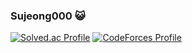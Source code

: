 ### Sujeong000 😺

[![Solved.ac Profile](http://mazassumnida.wtf/api/v2/generate_badge?boj=babeeboo2000)](https://solved.ac/babeeboo2000/)
[![CodeForces Profile](https://cf.leed.at?id={babeeboo2000})](https://codeforces.com/profile/{babeeboo2000})
